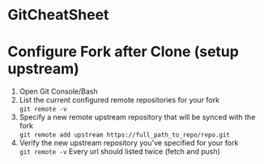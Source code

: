 # GitCheatSheet

# Configure Fork after Clone (setup upstream)

1. Open Git Console/Bash
2. List the current configured remote repositories for your fork  
`git remote -v`
3. Specify a new remote upstream repository that will be synced with the fork  
`git remote add upstream https://full_path_to_repo/repo.git`
4. Verify the new upstream repository you've specified for your fork  
`git remote -v`
Every url should listed twice (fetch and push)

